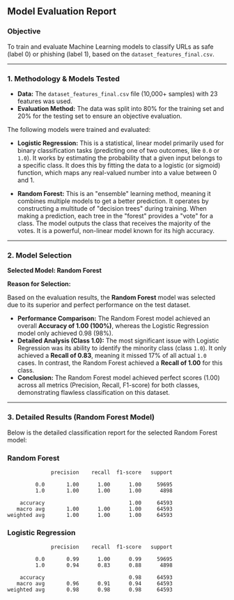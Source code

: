 ## Model Evaluation Report

### Objective

To train and evaluate Machine Learning models to classify URLs as safe (label 0) or phishing (label 1), based on the `dataset_features_final.csv`.

---

### 1. Methodology & Models Tested

* **Data:** The `dataset_features_final.csv` file (10,000+ samples) with 23 features was used.
* **Evaluation Method:** The data was split into 80% for the training set and 20% for the testing set to ensure an objective evaluation.

The following models were trained and evaluated:

* **Logistic Regression:** This is a statistical, linear model primarily used for binary classification tasks (predicting one of two outcomes, like `0.0` or `1.0`). It works by estimating the probability that a given input belongs to a specific class. It does this by fitting the data to a logistic (or sigmoid) function, which maps any real-valued number into a value between 0 and 1.

* **Random Forest:** This is an "ensemble" learning method, meaning it combines multiple models to get a better prediction. It operates by constructing a multitude of "decision trees" during training. When making a prediction, each tree in the "forest" provides a "vote" for a class. The model outputs the class that receives the majority of the votes. It is a powerful, non-linear model known for its high accuracy.

---

### 2. Model Selection

**Selected Model: Random Forest**

**Reason for Selection:**

Based on the evaluation results, the **Random Forest** model was selected due to its superior and perfect performance on the test dataset.

* **Performance Comparison:** The Random Forest model achieved an overall **Accuracy of 1.00 (100%)**, whereas the Logistic Regression model only achieved 0.98 (98%).
* **Detailed Analysis (Class 1.0):** The most significant issue with Logistic Regression was its ability to identify the minority class (class `1.0`). It only achieved a **Recall of 0.83**, meaning it missed 17% of all actual `1.0` cases. In contrast, the Random Forest achieved a **Recall of 1.00** for this class.
* **Conclusion:** The Random Forest model achieved perfect scores (1.00) across all metrics (Precision, Recall, F1-score) for both classes, demonstrating flawless classification on this dataset.

---

### 3. Detailed Results (Random Forest Model)

Below is the detailed classification report for the selected Random Forest model:
 
### Random Forest
```
              precision    recall  f1-score   support

         0.0       1.00      1.00      1.00     59695
         1.0       1.00      1.00      1.00      4898

    accuracy                           1.00     64593
   macro avg       1.00      1.00      1.00     64593
weighted avg       1.00      1.00      1.00     64593
```
### Logistic Regression
```
              precision    recall  f1-score   support

         0.0       0.99      1.00      0.99     59695
         1.0       0.94      0.83      0.88      4898

    accuracy                           0.98     64593
   macro avg       0.96      0.91      0.94     64593
weighted avg       0.98      0.98      0.98     64593
```

